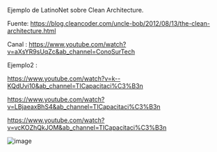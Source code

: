 Ejemplo de LatinoNet sobre Clean Architecture.

Fuente: https://blog.cleancoder.com/uncle-bob/2012/08/13/the-clean-architecture.html

Canal : https://www.youtube.com/watch?v=aXsYR9sUqZc&ab_channel=ConoSurTech

Ejemplo2 :

https://www.youtube.com/watch?v=k--KQdUvi10&ab_channel=TICapacitaci%C3%B3n

https://www.youtube.com/watch?v=LBjaeaxBhS4&ab_channel=TICapacitaci%C3%B3n

https://www.youtube.com/watch?v=vcKOZhQkJOM&ab_channel=TICapacitaci%C3%B3n

![image](https://github.com/sebatucco/IntroduccionCleanArchitecture/assets/4566043/bd475b5f-b293-4a30-905a-5fd04c3f58d4)
